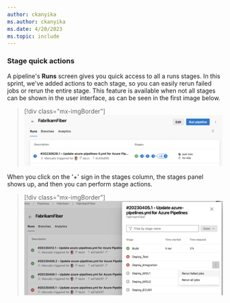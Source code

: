 ```yaml
---
author: ckanyika
ms.author: ckanyika
ms.date: 4/20/2023
ms.topic: include
---
```


### Stage quick actions

A pipeline's **Runs** screen gives you quick access to all a runs stages. In this sprint, we've added actions to each stage, so you can easily rerun failed jobs or rerun the entire stage. This feature is available when not all stages can be shown in the user interface, as can be seen in the first image below.
> [!div class="mx-imgBorder"]
> ![Update AZ Pipelines](../../media/220-pipelines-04.png)

When you click on the '+' sign in the stages column, the stages panel shows up, and then you can perform stage actions.

> [!div class="mx-imgBorder"]
> ![Update AZ Pipelines](../../media/220-pipelines-01.png)
